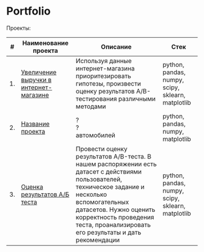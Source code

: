 # Portfolio

Проекты:

| #    | Наименование проекта                | Описание                                                     | Стек                                                         |
| ---- | ------------------------------------------------------------ | ------------------------------------------------------------ | ------------------------------------------------------------ |
| 1.   | [Увеличение выручки в интернет-магазине](https://github.com/purpoffler/Portfolio/blob/main/Revenue%20increase/README.md) | Используя данные интернет-магазина приоритезировать гипотезы, произвести оценку результатов A/B-тестирования различными методами | python, pandas, numpy, scipy, sklearn, matplotlib     |
| 2.   | [Название проекта](Ссылка) | ? <br/>? <br/>автомобилей | python, pandas, numpy, matplotlib |
| 3.   | [Оценка результатов А/Б теста](https://github.com/purpoffler/Portfolio/tree/main/AB%20test) | Провести оценку результатов A/B-теста. В нашем распоряжении есть датасет с действиями пользователей, техническое задание и несколько вспомогательных датасетов. Нужно оценить корректность проведения теста, проанализировать его результаты и дать рекомендации | python, pandas, numpy, scipy, sklearn, matplotlib |
